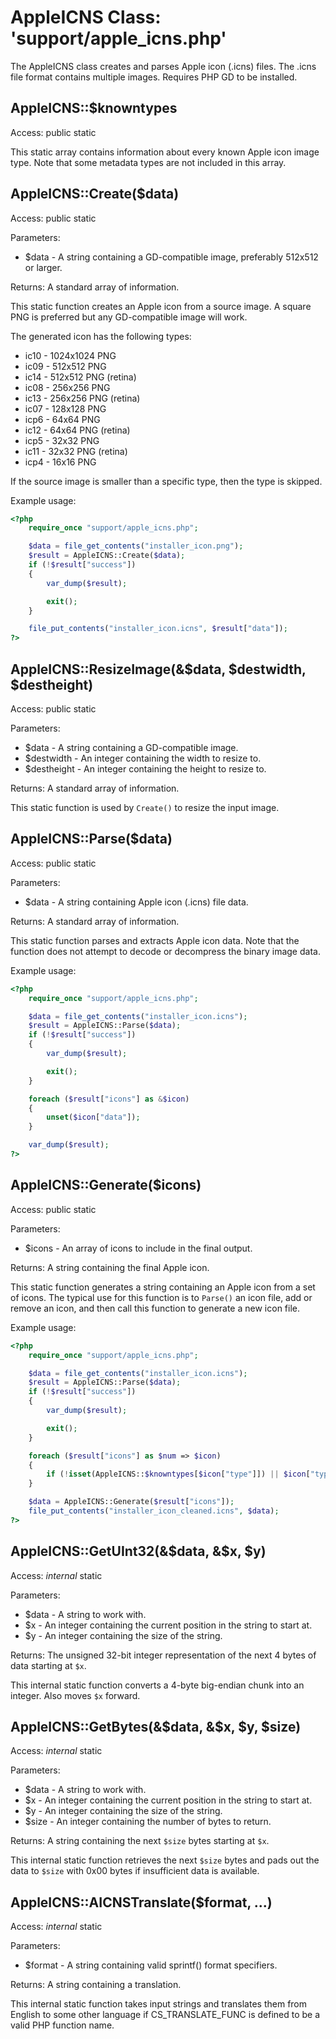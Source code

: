 AppleICNS Class:  'support/apple_icns.php'
==========================================

The AppleICNS class creates and parses Apple icon (.icns) files.  The .icns file format contains multiple images.  Requires PHP GD to be installed.

AppleICNS::$knowntypes
----------------------

Access:  public static

This static array contains information about every known Apple icon image type.  Note that some metadata types are not included in this array.

AppleICNS::Create($data)
------------------------

Access:  public static

Parameters:

* $data - A string containing a GD-compatible image, preferably 512x512 or larger.

Returns:  A standard array of information.

This static function creates an Apple icon from a source image.  A square PNG is preferred but any GD-compatible image will work.

The generated icon has the following types:

* ic10 - 1024x1024 PNG
* ic09 - 512x512 PNG
* ic14 - 512x512 PNG (retina)
* ic08 - 256x256 PNG
* ic13 - 256x256 PNG (retina)
* ic07 - 128x128 PNG
* icp6 - 64x64 PNG
* ic12 - 64x64 PNG (retina)
* icp5 - 32x32 PNG
* ic11 - 32x32 PNG (retina)
* icp4 - 16x16 PNG

If the source image is smaller than a specific type, then the type is skipped.

Example usage:

```php
<?php
	require_once "support/apple_icns.php";

	$data = file_get_contents("installer_icon.png");
	$result = AppleICNS::Create($data);
	if (!$result["success"])
	{
		var_dump($result);

		exit();
	}

	file_put_contents("installer_icon.icns", $result["data"]);
?>
```

AppleICNS::ResizeImage(&$data, $destwidth, $destheight)
-------------------------------------------------------

Access:  public static

Parameters:

* $data - A string containing a GD-compatible image.
* $destwidth - An integer containing the width to resize to.
* $destheight - An integer containing the height to resize to.

Returns:  A standard array of information.

This static function is used by `Create()` to resize the input image.

AppleICNS::Parse($data)
-----------------------

Access:  public static

Parameters:

* $data - A string containing Apple icon (.icns) file data.

Returns:  A standard array of information.

This static function parses and extracts Apple icon data.  Note that the function does not attempt to decode or decompress the binary image data.

Example usage:

```php
<?php
	require_once "support/apple_icns.php";

	$data = file_get_contents("installer_icon.icns");
	$result = AppleICNS::Parse($data);
	if (!$result["success"])
	{
		var_dump($result);

		exit();
	}

	foreach ($result["icons"] as &$icon)
	{
		unset($icon["data"]);
	}

	var_dump($result);
?>
```

AppleICNS::Generate($icons)
---------------------------

Access:  public static

Parameters:

* $icons - An array of icons to include in the final output.

Returns:  A string containing the final Apple icon.

This static function generates a string containing an Apple icon from a set of icons.  The typical use for this function is to `Parse()` an icon file, add or remove an icon, and then call this function to generate a new icon file.

Example usage:

```php
<?php
	require_once "support/apple_icns.php";

	$data = file_get_contents("installer_icon.icns");
	$result = AppleICNS::Parse($data);
	if (!$result["success"])
	{
		var_dump($result);

		exit();
	}

	foreach ($result["icons"] as $num => $icon)
	{
		if (!isset(AppleICNS::$knowntypes[$icon["type"]]) || $icon["type"] === "ic10")  unset($result["icons"][$num]);
	}

	$data = AppleICNS::Generate($result["icons"]);
	file_put_contents("installer_icon_cleaned.icns", $data);
?>
```

AppleICNS::GetUInt32(&$data, &$x, $y)
-------------------------------------

Access:  _internal_ static

Parameters:

* $data - A string to work with.
* $x - An integer containing the current position in the string to start at.
* $y - An integer containing the size of the string.

Returns:  The unsigned 32-bit integer representation of the next 4 bytes of data starting at `$x`.

This internal static function converts a 4-byte big-endian chunk into an integer.  Also moves `$x` forward.

AppleICNS::GetBytes(&$data, &$x, $y, $size)
-------------------------------------------

Access:  _internal_ static

Parameters:

* $data - A string to work with.
* $x - An integer containing the current position in the string to start at.
* $y - An integer containing the size of the string.
* $size - An integer containing the number of bytes to return.

Returns:  A string containing the next `$size` bytes starting at `$x`.

This internal static function retrieves the next `$size` bytes and pads out the data to `$size` with 0x00 bytes if insufficient data is available.

AppleICNS::AICNSTranslate($format, ...)
---------------------------------------

Access:  _internal_ static

Parameters:

* $format - A string containing valid sprintf() format specifiers.

Returns:  A string containing a translation.

This internal static function takes input strings and translates them from English to some other language if CS_TRANSLATE_FUNC is defined to be a valid PHP function name.
